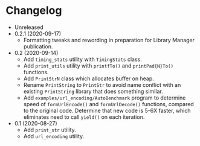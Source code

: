 # Changelog

* Unreleased
* 0.2.1 (2020-09-17)
    * Formatting tweaks and rewording in preparation for Library Manager
      publication.
* 0.2 (2020-09-14)
    * Add `timing_stats` utility with `TimingStats` class.
    * Add `print_utils` utility with `printfTo()` and `printPad{N}To()`
      functions.
    * Add `PrintStrN` class which allocates buffer on heap.
    * Rename `PrintString` to `PrintStr` to avoid name conflict with an
      existing `PrintString` library that does something similar.
    * Add `examples/url_encoding/AutoBenchmark` program to determine speed
      of `formUrlEncode()` and `formUrlDecode()` functions, compared to the
      original code. Determine that new code is 5-6X faster, which eliminates
      need to call `yield()` on each iteration.
* 0.1 (2020-08-27)
    * Add `print_str` utility.
    * Add `url_encoding` utility.
